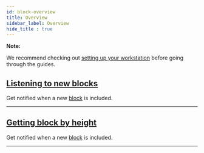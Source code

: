 ```yaml
---
id: block-overview
title: Overview
sidebar_label: Overview
hide_title : true
---
```


<div class=info>

**Note:**

We recommend checking out [setting up your workstation][Workstation] before going through the guides.

</div>

## [Listening to new blocks](./listening-new-blocks.md)

Get notified when a new [block](../../protocol/block.md) is included.

***

## [Getting block by height](./getting-block-by-height.md)

Get notified when a new [block](../../protocol/block.md) is included.

***

[Workstation]: ../../getting-started/setting-up-workstation.md